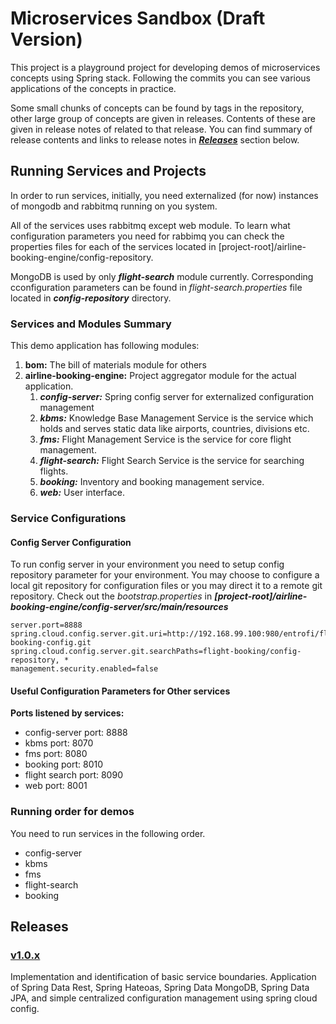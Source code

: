 # Microservices Sandbox (Draft Version)
This project is a playground project for developing demos of microservices concepts using Spring stack. Following the
 commits you can see various applications of the concepts in practice. 

 Some small chunks of concepts can be found by 
 tags in the repository, other large group of concepts are given in releases. Contents of these are given in release 
 notes of related to that release. You can find summary of release contents and links to release notes in 
 ***[Releases](#releases)*** section below. 

## Running Services and Projects
In order to run services, initially,  you need externalized (for now) instances of mongodb and rabbitmq running on you 
system. 

All of the services uses rabbitmq except web module. To learn what configuration parameters you need for 
rabbimq you can check the properties files for each of the services located in 
[project-root]/airline-booking-engine/config-repository.

MongoDB is used by only ***flight-search*** module currently. Corresponding cconfiguration parameters can be found in
 *flight-search.properties* file located in ***config-repository*** directory. 

 ### Services and Modules Summary
 This demo application has following modules: 
 1. **bom:** The bill of materials module for others
 2. **airline-booking-engine:** Project aggregator module for the actual application. 
     1. ***config-server:*** Spring config server for externalized configuration management
     2. ***kbms:*** Knowledge Base Management Service is the service which holds and serves static data like airports, 
     countries, divisions etc. 
     3. ***fms:*** Flight Management Service is the service for core flight management. 
     4. ***flight-search:*** Flight Search Service is the service for searching flights.
     5. ***booking:*** Inventory and booking management service. 
     6. ***web:*** User interface.
 

### Service Configurations

#### Config Server Configuration
To run config server in your environment you need to setup config repository parameter for your environment. You may 
choose to configure a local git repository for configuration files or you may direct it to a remote git repository. 
Check out the *bootstrap.properties* in ***[project-root]/airline-booking-engine/config-server/src/main/resources***

```properties
server.port=8888
spring.cloud.config.server.git.uri=http://192.168.99.100:980/entrofi/flight-booking-config.git
spring.cloud.config.server.git.searchPaths=flight-booking/config-repository, *
management.security.enabled=false
```

#### Useful Configuration Parameters for Other services
**Ports listened by services:**
- config-server port: 8888
- kbms port: 8070
- fms port: 8080
- booking port: 8010
- flight search port: 8090
- web port: 8001


### Running order for demos
You need to run services in the following order. 
- config-server
- kbms
- fms
- flight-search
- booking

## Releases

### [v1.0.x](/release_notes/v1.0.x.md)
Implementation and identification of basic service boundaries. Application of Spring Data Rest, Spring Hateoas, 
Spring Data MongoDB, Spring Data JPA, and simple centralized configuration management using spring cloud config. 
